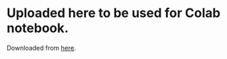 # Uploaded here to be used for Colab notebook.

Downloaded from [here](https://www.kaggle.com/c/spaceship-titanic/overview).
